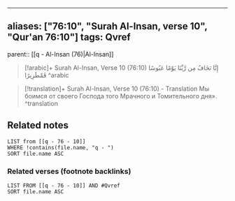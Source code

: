 
---
aliases: ["76:10", "Surah Al-Insan, verse 10", "Qur'an 76:10"]
tags: Qvref
---

parent:: [[q - Al-Insan (76)|Al-Insan]]

> [!arabic]+ Surah Al-Insan, Verse 10 (76:10)
> <span class="quran-arabic">إِنَّا نَخَافُ مِن رَّبِّنَا يَوْمًا عَبُوسًا قَمْطَرِيرًا</span>
^arabic

> [!translation]+ Surah Al-Insan, Verse 10 (76:10) - Translation
> Мы боимся от своего Господа того Мрачного и Томительного дня».
^translation



## Related notes
```dataview
LIST from [[q - 76 - 10]]
WHERE !contains(file.name, "q - ")
SORT file.name ASC
```

### Related verses (footnote backlinks)
```dataview
LIST FROM [[q - 76 - 10]] AND #Qvref
SORT file.name ASC
```


